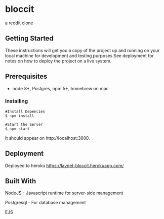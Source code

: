 # bloccit

a reddit clone

## Getting Started

These instructions will get you a copy of the project up and running on your local machine for development and testing purposes.See deployment for notes on how to deploy the project on a live system.

## Prerequisites
* node 8+, Postgres, npm 5+, homebrew on mac

### Installing
```
#Install Depencies
$ npm install

#Start the Server
$ npm start
```
It should appear on http://localhost:3000.

## Deployment
Deployed to heroku
https://laynet-bloccit.herokuapp.com/

## Built With
NodeJS - Javascript runtime for server-side management

Postgresql - For database management

EJS
